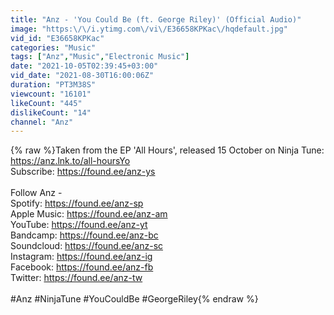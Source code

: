 ```yaml
---
title: "Anz - 'You Could Be (ft. George Riley)' (Official Audio)"
image: "https:\/\/i.ytimg.com\/vi\/E36658KPKac\/hqdefault.jpg"
vid_id: "E36658KPKac"
categories: "Music"
tags: ["Anz","Music","Electronic Music"]
date: "2021-10-05T02:39:45+03:00"
vid_date: "2021-08-30T16:00:06Z"
duration: "PT3M38S"
viewcount: "16101"
likeCount: "445"
dislikeCount: "14"
channel: "Anz"
---
```

{% raw %}Taken from the EP 'All Hours', released 15 October on Ninja Tune: <a rel="nofollow" target="blank" href="https://anz.lnk.to/all-hoursYo">https://anz.lnk.to/all-hoursYo</a><br />Subscribe: <a rel="nofollow" target="blank" href="https://found.ee/anz-ys">https://found.ee/anz-ys</a><br /> <br />Follow Anz -<br />Spotify: <a rel="nofollow" target="blank" href="https://found.ee/anz-sp">https://found.ee/anz-sp</a><br />Apple Music: <a rel="nofollow" target="blank" href="https://found.ee/anz-am">https://found.ee/anz-am</a><br />YouTube: <a rel="nofollow" target="blank" href="https://found.ee/anz-yt">https://found.ee/anz-yt</a><br />Bandcamp: <a rel="nofollow" target="blank" href="https://found.ee/anz-bc">https://found.ee/anz-bc</a><br />Soundcloud: <a rel="nofollow" target="blank" href="https://found.ee/anz-sc">https://found.ee/anz-sc</a><br />Instagram: <a rel="nofollow" target="blank" href="https://found.ee/anz-ig">https://found.ee/anz-ig</a><br />Facebook: <a rel="nofollow" target="blank" href="https://found.ee/anz-fb">https://found.ee/anz-fb</a><br />Twitter: <a rel="nofollow" target="blank" href="https://found.ee/anz-tw">https://found.ee/anz-tw</a><br /> <br />#Anz #NinjaTune #YouCouldBe #GeorgeRiley{% endraw %}
